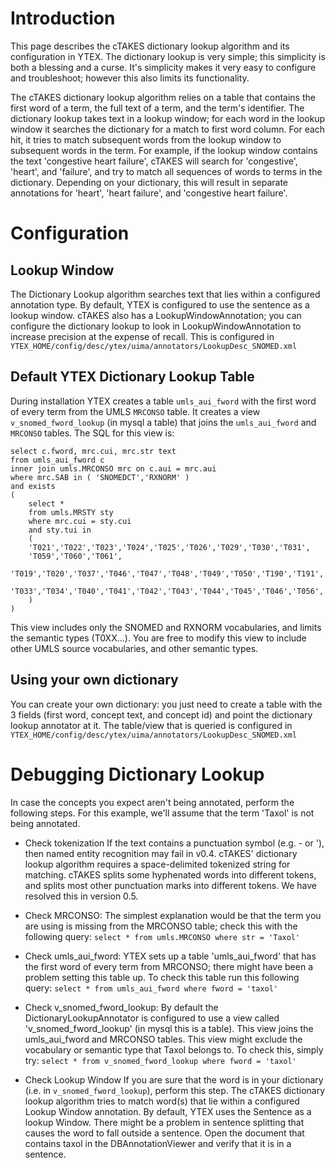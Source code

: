 # Introduction #

This page describes the cTAKES dictionary lookup algorithm and its configuration in YTEX.  The dictionary lookup is very simple; this simplicity is both a blessing and a curse.  It's simplicity makes it very easy to configure and troubleshoot; however this also limits its functionality.

The cTAKES dictionary lookup algorithm relies on a table that contains the first word of a term, the full text of a term, and the term's identifier.  The dictionary lookup takes text in a lookup window; for each word in the lookup window it searches the dictionary for a match to first word column.  For each hit, it tries to match subsequent words from the lookup window to subsequent words in the term.  For example, if the lookup window contains the text 'congestive heart failure', cTAKES will search for 'congestive', 'heart', and 'failure', and try to match all sequences of words to terms in the dictionary.  Depending on your dictionary, this will result in separate annotations for 'heart', 'heart failure', and 'congestive heart failure'.

# Configuration #

## Lookup Window ##
The Dictionary Lookup algorithm searches text that lies within a configured annotation type.  By default, YTEX is configured to use the sentence as a lookup window.  cTAKES also has a LookupWindowAnnotation; you can configure the dictionary lookup to look in LookupWindowAnnotation to increase precision at the expense of recall.  This is configured in `YTEX_HOME/config/desc/ytex/uima/annotators/LookupDesc_SNOMED.xml`

## Default YTEX Dictionary Lookup Table ##
During installation YTEX creates a table `umls_aui_fword` with the first word of every term from the UMLS `MRCONSO` table.  It creates a view `v_snomed_fword_lookup` (in mysql a table) that joins the `umls_aui_fword` and `MRCONSO` tables.  The SQL for this view is:
```
select c.fword, mrc.cui, mrc.str text
from umls_aui_fword c
inner join umls.MRCONSO mrc on c.aui = mrc.aui
where mrc.SAB in ( 'SNOMEDCT','RXNORM' )
and exists
(
	select *
	from umls.MRSTY sty
	where mrc.cui = sty.cui
	and sty.tui in
	(
	'T021','T022','T023','T024','T025','T026','T029','T030','T031',
	'T059','T060','T061',
	'T019','T020','T037','T046','T047','T048','T049','T050','T190','T191',
	'T033','T034','T040','T041','T042','T043','T044','T045','T046','T056','T057','T184'
	)
)
```

This view includes only the SNOMED and RXNORM vocabularies, and limits the semantic types (T0XX...).  You are free to modify this view to include other UMLS source vocabularies, and other semantic types.

## Using your own dictionary ##
You can create your own dictionary: you just need to create a table with the 3 fields (first word, concept text, and concept id) and point the dictionary lookup annotator at it.  The table/view that is queried is configured in `YTEX_HOME/config/desc/ytex/uima/annotators/LookupDesc_SNOMED.xml`

# Debugging Dictionary Lookup #
In case the concepts you expect aren't being annotated, perform the following steps.  For this example, we'll assume that the term 'Taxol' is not being annotated.

  * Check tokenization
If the text contains a punctuation symbol (e.g. - or '), then named entity recognition may fail in v0.4.  cTAKES' dictionary lookup algorithm requires a space-delimited tokenized string for matching.  cTAKES splits some hyphenated words into different tokens, and splits most other punctuation marks into different tokens.  We have resolved this in version 0.5.

  * Check MRCONSO:
The simplest explanation would be that the term you are using is missing from the MRCONSO table; check this with the following query:
`select * from umls.MRCONSO where str = 'Taxol'`

  * Check umls\_aui\_fword:
YTEX sets up a table 'umls\_aui\_fword' that has the first word of every term from MRCONSO; there might have been a problem setting this table up.  To check this table run this following query:
`select * from umls_aui_fword where fword = 'taxol'`

  * Check v\_snomed\_fword\_lookup:
By default the DictionaryLookupAnnotator is configured to use a view called 'v\_snomed\_fword\_lookup' (in mysql this is a table).  This view joins the umls\_aui\_fword and MRCONSO tables.  This view might exclude the vocabulary or semantic type that Taxol belongs to.  To check this, simply try:
`select * from v_snomed_fword_lookup where fword = 'taxol'`

  * Check Lookup Window
If you are sure that the word is in your dictionary (i.e. in `v_snomed_fword_lookup`), perform this step.  The cTAKES dictionary lookup algorithm tries to match word(s) that lie within a configured Lookup Window annotation.  By default, YTEX uses the Sentence as a lookup Window.  There might be a problem in sentence splitting that causes the word to fall outside a sentence.  Open the document that contains taxol in the DBAnnotationViewer and verify that it is in a sentence.